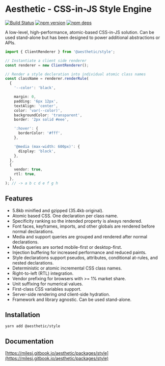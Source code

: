 # Aesthetic - CSS-in-JS Style Engine

[![Build Status](https://github.com/milesj/aesthetic/workflows/Build/badge.svg)](https://github.com/milesj/aesthetic/actions?query=branch%3Amaster)
[![npm version](https://badge.fury.io/js/%40aesthetic%style.svg)](https://www.npmjs.com/package/@aesthetic/style)
[![npm deps](https://david-dm.org/milesj/aesthetic.svg?path=packages/style)](https://www.npmjs.com/package/@aesthetic/style)

A low-level, high-performance, atomic-based CSS-in-JS solution. Can be used stand-alone but has been
designed to power additional abstractions or APIs.

```ts
import { ClientRenderer } from '@aesthetic/style';

// Instantiate a client side renderer
const renderer = new ClientRenderer();

// Render a style decleration into individual atomic class names
const className = renderer.renderRule(
  {
    '--color': 'black',

    margin: 0,
    padding: '6px 12px',
    textAlign: 'center',
    color: 'var(--color)',
    backgroundColor: 'transparent',
    border: '2px solid #eee',

    ':hover': {
      borderColor: '#fff',
    },

    '@media (max-width: 600px)': {
      display: 'block',
    },
  },
  {
    vendor: true,
    rtl: true,
  },
); // -> a b c d e f g h
```

## Features

- 5.8kb minified and gzipped (35.4kb original).
- Atomic based CSS. One declaration per class name.
- Specificity ranking so the intended property is always rendered.
- Font faces, keyframes, imports, and other globals are rendered before normal declarations.
- Media and support queries are grouped and rendered after normal declarations.
- Media queries are sorted mobile-first or desktop-first.
- Injection buffering for increased performance and reduced paints.
- Style declarations support pseudos, attributes, conditional at-rules, and nested declarations.
- Deterministic or atomic incremental CSS class names.
- Right-to-left (RTL) integration.
- Vendor prefixing for browsers with >= 1% market share.
- Unit suffixing for numerical values.
- First-class CSS variables support.
- Server-side rendering _and_ client-side hydration.
- Framework and library agnostic. Can be used stand-alone.

## Installation

```
yarn add @aesthetic/style
```

## Documentation

[https://milesj.gitbook.io/aesthetic/packages/style](https://milesj.gitbook.io/aesthetic/packages/style)
